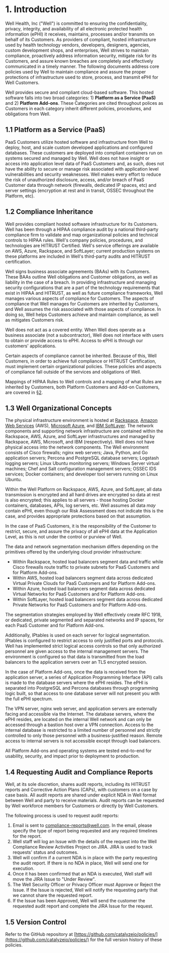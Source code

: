 # 1. Introduction

Well Health, Inc ("Well") is committed to ensuring the confidentiality, privacy, integrity, and availability of all electronic protected health information (ePHI) it receives, maintains, processes and/or transmits on behalf of its Customers. As providers of compliant, hosted infrastructure used by health technology vendors, developers, designers, agencies, custom development shops, and enterprises, Well strives to maintain compliance, proactively address information security, mitigate risk for its Customers, and assure known breaches are completely and effectively communicated in a timely manner. The following documents address core policies used by Well to maintain compliance and assure the proper protections of infrastructure used to store, process, and transmit ePHI for Well Customers.

Well provides secure and compliant cloud-based software. This hosted software falls into two broad categories: 1) **Platform as a Service (PaaS)** and 2) **Platform Add-ons**. These Categories are cited throughout polices as Customers in each category inherit different policies, procedures, and obligations from Well.

## 1.1 Platform as a Service (PaaS)

PaaS Customers utilize hosted software and infrastructure from Well to deploy, host, and scale custom developed applications and configured databases. These customers are deployed into compliant containers run on systems secured and managed by Well. Well does not have insight or access into application level data of PaaS Customers and, as such, does not have the ability to secure or manage risk associated with application level vulnerabilities and security weaknesses. Well makes every effort to reduce the risk of unauthorized disclosure, access, and/or breach of PaaS Customer data through network (firewalls, dedicated IP spaces, etc) and server settings (encryption at rest and in transit, OSSEC throughout the Platform, etc).

## 1.2 Compliance Inheritance

Well provides compliant hosted software infrastructure for its Customers. Well has been through a HIPAA compliance audit by a national third-party compliance firm to validate and map organizational policies and technical controls to HIPAA rules. Well's company policies, procedures, and technologies are HITRUST Certified. Well's service offerings are available on AWS, Azure, Rackspace, and SoftLayer; current production systems on these platforms are included in Well's third-party audits and HITRUST certification.

Well signs business associate agreements (BAAs) with its Customers. These BAAs outline Well obligations and Customer obligations, as well as liability in the case of a breach. In providing infrastructure and managing security configurations that are a part of the technology requirements that exist in HIPAA and HITRUST, as well as future compliance frameworks, Well manages various aspects of compliance for Customers. The aspects of compliance that Well manages for Customers are inherited by Customers, and Well assumes the risk associated with those aspects of compliance. In doing so, Well helps Customers achieve and maintain compliance, as well as mitigates Customers risk.

Well does not act as a covered entity. When Well does operate as a business associate (not a subcontractor), Well does not interface with users to obtain or provide access to ePHI. Access to ePHI is through our customers' applications.

Certain aspects of compliance cannot be inherited. Because of this, Well Customers, in order to achieve full compliance or HITRUST Certification, must implement certain organizational policies. These policies and aspects of compliance fall outside of the services and obligations of Well.

Mappings of HIPAA Rules to Well controls and a mapping of what Rules are inherited by Customers, both Platform Customers and Add-on Customers, are covered in [§2](#2.-hipaa-inheritance).

## 1.3 Well Organizational Concepts

The physical infrastructure environment is hosted at [Rackspace](https://www.rackspace.com/), [Amazon Web Services](https://aws.amazon.com/) (AWS), [Microsoft Azure](https://azure.microsoft.com/), and [IBM SoftLayer](http://www.softlayer.com/). The network components and supporting network infrastructure are contained within the Rackspace, AWS, Azure, and SoftLayer infrastructures and managed by Rackspace, AWS, Microsoft, and IBM (respectively). Well does not have physical access into the network components. The Well environment consists of Cisco firewalls; nginx web servers; Java, Python, and Go application servers; Percona and PostgreSQL database servers; Logstash logging servers; Linux Ubuntu monitoring servers; Windows Server virtual machines; Chef and Salt configuration management servers; OSSEC IDS services; Docker containers; and developer tool servers running on Linux Ubuntu.

Within the Well Platform on Rackspace, AWS, Azure, and SoftLayer, all data transmission is encrypted and all hard drives are encrypted so data at rest is also encrypted; this applies to all servers - those hosting Docker containers, databases, APIs, log servers, etc. Well assumes all data *may* contain ePHI, even though our Risk Assessment does not indicate this is the case, and provides appropriate protections based on that assumption.

In the case of PaaS Customers, it is the responsibility of the Customer to restrict, secure, and assure the privacy of all ePHI data at the Application Level, as this is not under the control or purview of Well.

The data and network segmentation mechanism differs depending on the primitives offered by the underlying cloud provider infrastructure:

* Within Rackspace, hosted load balancers segment data and traffic while Cisco firewalls route traffic to private subnets for PaaS Customers and for Platform Add-ons.
* Within AWS, hosted load balancers segment data across dedicated Virtual Private Clouds for PaaS Customers and for Platform Add-ons.
* Within Azure, hosted load balancers segment data across dedicated Virtual Networks for PaaS Customers and for Platform Add-ons.
* Within SoftLayer, hosted load balancers segment data across dedicated Private Networks for PaaS Customers and for Platform Add-ons.

The segmentation strategies employed by Well effectively create RFC 1918, or dedicated, private segmented and separated networks and IP spaces, for each PaaS Customer and for Platform Add-ons.

Additionally, IPtables is used on each server for logical segmentation. IPtables is configured to restrict access to only justified ports and protocols. Well has implemented strict logical access controls so that only authorized personnel are given access to the internal management servers. The environment is configured so that data is transmitted from the load balancers to the application servers over an TLS encrypted session.

In the case of Platform Add-ons, once the data is received from the application server, a series of Application Programming Interface (API) calls is made to the database servers where the ePHI resides. The ePHI is separated into PostgreSQL and Percona databases through programming logic built, so that access to one database server will not present you with the full ePHI spectrum.

The VPN server, nginx web server, and application servers are externally facing and accessible via the Internet. The database servers, where the ePHI resides, are located on the internal Well network and can only be accessed through a bastion host over a VPN connection. Access to the internal database is restricted to a limited number of personnel and strictly controlled to only those personnel with a business-justified reason. Remote access to internal servers is not accessible except through load balancers.

All Platform Add-ons and operating systems are tested end-to-end for usability, security, and impact prior to deployment to production.

## 1.4 Requesting Audit and Compliance Reports

Well, at its sole discretion, shares audit reports, including its HITRUST reports and Corrective Action Plans (CAPs), with customers on a case by case basis. All audit reports are shared under explicit NDA in Well format between Well and party to receive materials. Audit reports can be requested by Well workforce members for Customers or directly by Well Customers.

The following process is used to request audit reports:

1. Email is sent to compliance-reports@well.com. In the email, please specify the type of report being requested and any required timelines for the report.
2. Well staff will log an Issue with the details of the request into the Well Compliance Review Activities Project on JIRA. JIRA is used to track requests' status and outcomes.
3. Well will confirm if a current NDA is in place with the party requesting the audit report. If there is no NDA in place, Well will send one for execution.
4. Once it has been confirmed that an NDA is executed, Well staff will move the JIRA Issue to "Under Review".
5. The Well Security Officer or Privacy Officer must Approve or Reject the Issue. If the Issue is rejected, Well will notify the requesting party that we cannot share the requested report.
6. If the Issue has been Approved, Well will send the customer the requested audit report and complete the JIRA Issue for the request.

## 1.5 Version Control

Refer to the GitHub repository at [https://github.com/catalyzeio/policies/](https://github.com/catalyzeio/policies/) for the full version history of these policies.
